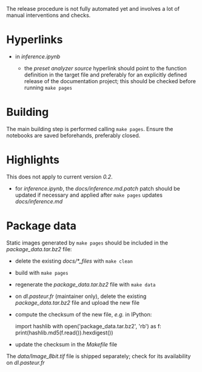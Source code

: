 
The release procedure is not fully automated yet and involves a lot of manual interventions and checks.

# Hyperlinks

* in *inference.ipynb*

  * the *preset analyzer source* hyperlink should point to the function definition in the target file
    and preferably for an explicitly defined release of the documentation project;
    this should be checked before running `make pages`

# Building

The main building step is performed calling `make pages`.
Ensure the notebooks are saved beforehands, preferably closed.

# Highlights

This does not apply to current version *0.2*.

* for *inference.ipynb*, the *docs/inference.md.patch* patch should be updated if necessary and applied after `make pages` updates *docs/inference.md*

# Package data

Static images generated by `make pages` should be included in the *package_data.tar.bz2* file:

* delete the existing *docs/&ast;_files* with `make clean`
* build with `make pages`
* regenerate the *package_data.tar.bz2* file with `make data`
* on *dl.pasteur.fr* (maintainer only), delete the existing *package_data.tar.bz2* file
  and upload the new file
* compute the checksum of the new file, *e.g.* in IPython:

    import hashlib
    with open('package_data.tar.bz2', 'rb') as f:
        print(hashlib.md5(f.read()).hexdigest())

* update the checksum in the *Makefile* file

The *data/Image_8bit.tif* file is shipped separately; check for its availability on *dl.pasteur.fr*

